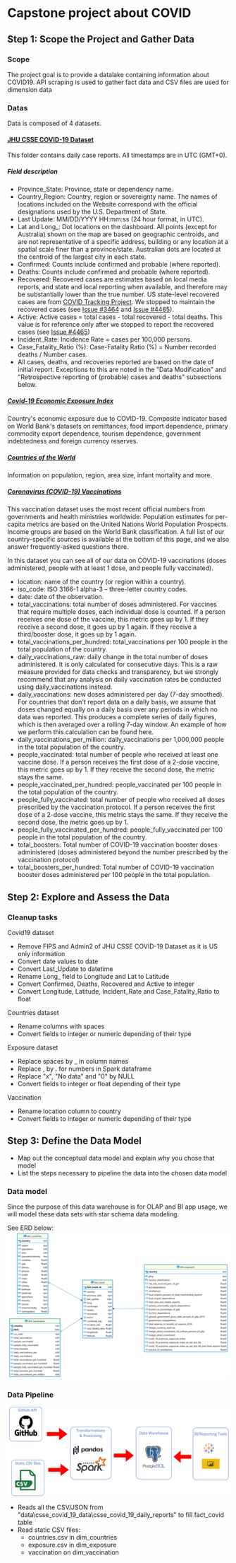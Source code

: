 # Capstone project about COVID

## Step 1: Scope the Project and Gather Data

### Scope

The project goal is to provide a datalake containing information about COVID19.
API scraping is used to gather fact data and CSV files are used for dimension data

### Datas

Data is composed of 4 datasets.

#### [JHU CSSE COVID-19 Dataset](https://github.com/CSSEGISandData/COVID-19/tree/master/csse_covid_19_data)

This folder contains daily case reports. All timestamps are in UTC (GMT+0).

##### Field description

* Province_State: Province, state or dependency name.
* Country_Region: Country, region or sovereignty name. The names of locations included on the Website correspond with the official designations used by the U.S. Department of State.
* Last Update: MM/DD/YYYY HH:mm:ss  (24 hour format, in UTC).
* Lat and Long_: Dot locations on the dashboard. All points (except for Australia) shown on the map are based on geographic centroids, and are not representative of a specific address, building or any location at a spatial scale finer than a province/state. Australian dots are located at the centroid of the largest city in each state.
* Confirmed: Counts include confirmed and probable (where reported).
* Deaths: Counts include confirmed and probable (where reported).
* Recovered: Recovered cases are estimates based on local media reports, and state and local reporting when available, and therefore may be substantially lower than the true number. US state-level recovered cases are from [COVID Tracking Project](https://covidtracking.com/). We stopped to maintain the recovered cases (see [Issue #3464](https://github.com/CSSEGISandData/COVID-19/issues/3464) and [Issue #4465](https://github.com/CSSEGISandData/COVID-19/issues/4465)).
* Active: Active cases = total cases - total recovered - total deaths. This value is for reference only after we stopped to report the recovered cases (see [Issue #4465](https://github.com/CSSEGISandData/COVID-19/issues/4465))
* Incident_Rate: Incidence Rate = cases per 100,000 persons.
* Case_Fatality_Ratio (%): Case-Fatality Ratio (%) = Number recorded deaths / Number cases.
* All cases, deaths, and recoveries reported are based on the date of initial report. Exceptions to this are noted in the "Data Modification" and "Retrospective reporting of (probable) cases and deaths" subsections below.  

##### [Covid-19 Economic Exposure Index](https://data.humdata.org/dataset/covid-19-economic-exposure-index)

Country's economic exposure due to COVID-19. Composite indicator based on World Bank's datasets on remittances, food import dependence, primary commodity export dependence, tourism dependence, government indebtedness and foreign currency reserves.

##### [Countries of the World](https://www.kaggle.com/fernandol/countries-of-the-world)

Information on population, region, area size, infant mortality and more.

##### [Coronavirus (COVID-19) Vaccinations](https://ourworldindata.org/covid-vaccinations)

This vaccination dataset uses the most recent official numbers from governments and health ministries worldwide. Population estimates for per-capita metrics are based on the United Nations World Population Prospects. Income groups are based on the World Bank classification. A full list of our country-specific sources is available at the bottom of this page, and we also answer frequently-asked questions there.

In this dataset you can see all of our data on COVID-19 vaccinations (doses administered, people with at least 1 dose, and people fully vaccinated).

* location: name of the country (or region within a country).
* iso_code: ISO 3166-1 alpha-3 – three-letter country codes.
* date: date of the observation.
* total_vaccinations: total number of doses administered. For vaccines that require multiple doses, each individual dose is counted. If a person receives one dose of the vaccine, this metric goes up by 1. If they receive a second dose, it goes up by 1 again. If they receive a third/booster dose, it goes up by 1 again.
* total_vaccinations_per_hundred: total_vaccinations per 100 people in the total population of the country.
* daily_vaccinations_raw: daily change in the total number of doses administered. It is only calculated for consecutive days. This is a raw measure provided for data checks and transparency, but we strongly recommend that any analysis on daily vaccination rates be conducted using daily_vaccinations instead.
* daily_vaccinations: new doses administered per day (7-day smoothed). For countries that don't report data on a daily basis, we assume that doses changed equally on a daily basis over any periods in which no data was reported. This produces a complete series of daily figures, which is then averaged over a rolling 7-day window. An example of how we perform this calculation can be found here.
* daily_vaccinations_per_million: daily_vaccinations per 1,000,000 people in the total population of the country.
* people_vaccinated: total number of people who received at least one vaccine dose. If a person receives the first dose of a 2-dose vaccine, this metric goes up by 1. If they receive the second dose, the metric stays the same.
* people_vaccinated_per_hundred: people_vaccinated per 100 people in the total population of the country.
* people_fully_vaccinated: total number of people who received all doses prescribed by the vaccination protocol. If a person receives the first dose of a 2-dose vaccine, this metric stays the same. If they receive the second dose, the metric goes up by 1.
* people_fully_vaccinated_per_hundred: people_fully_vaccinated per 100 people in the total population of the country.
* total_boosters: Total number of COVID-19 vaccination booster doses administered (doses administered beyond the number prescribed by the vaccination protocol)
* total_boosters_per_hundred: Total number of COVID-19 vaccination booster doses administered per 100 people in the total population.

## Step 2: Explore and Assess the Data

### Cleanup tasks

Covid19 dataset

* Remove FIPS and Admin2 of JHU CSSE COVID-19 Dataset as it is US only information
* Convert date values to date
* Convert Last_Update to datetime
* Rename Long_ field to Longitude and Lat to Latitude
* Convert Confirmed, Deaths, Recovered and Active to integer
* Convert Longitude, Latitude, Incident_Rate and Case_Fatality_Ratio to float

Countries dataset

* Rename columns with spaces
* Convert fields to integer or numeric depending of their type

Exposure dataset

* Replace spaces by _ in column names
* Replace , by . for numbers in Spark dataframe
* Replace "x", "No data" and "0" by NULL
* Convert fields to integer or float depending of their type

Vaccination

* Rename location column to country
* Convert fields to integer or numeric depending of their type

## Step 3: Define the Data Model

* Map out the conceptual data model and explain why you chose that model
* List the steps necessary to pipeline the data into the chosen data model

### Data model

Since the purpose of this data warehouse is for OLAP and BI app usage, we will model these data sets with star schema data modeling.

See ERD below:
![ERD](images/erd.png)

### Data Pipeline

![Data Pipeline](images/data-pipeline.png)

* Reads all the CSV/JSON from "data\csse_covid_19_data\csse_covid_19_daily_reports" to fill fact_covid table
* Read static CSV files:
  * countries.csv in dim_countries
  * exposure.csv in dim_exposure
  * vaccination on dim_vaccination
